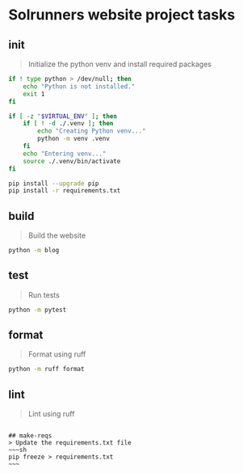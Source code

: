 # Solrunners website project tasks

## init
> Initialize the python venv and install required packages
~~~sh
if ! type python > /dev/null; then
    echo "Python is not installed."
    exit 1
fi

if [ -z "$VIRTUAL_ENV" ]; then
    if [ ! -d ./.venv ]; then
        echo "Creating Python venv..."
        python -m venv .venv
    fi
    echo "Entering venv..."
    source ./.venv/bin/activate
fi

pip install --upgrade pip
pip install -r requirements.txt
~~~

## build
> Build the website
~~~sh
python -m blog
~~~

## test
> Run tests
~~~sh
python -m pytest
~~~

## format
> Format using ruff
~~~sh
python -m ruff format
~~~

## lint
> Lint using ruff
```

## make-reqs
> Update the requirements.txt file
~~~sh
pip freeze > requirements.txt
~~~
